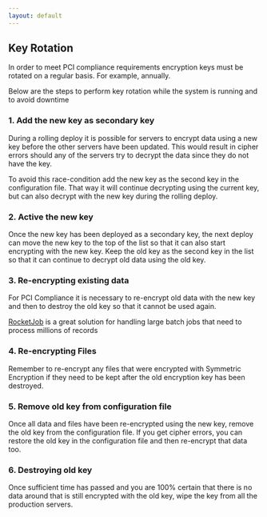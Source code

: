 ```yaml
---
layout: default
---
```


## Key Rotation

In order to meet PCI compliance requirements encryption keys must be rotated
on a regular basis. For example, annually.

Below are the steps to perform key rotation while the system is running and to
avoid downtime

### 1. Add the new key as secondary key

During a rolling deploy it is possible for servers to encrypt data using a new
key before the other servers have been updated. This would result in cipher
errors should any of the servers try to decrypt the data since they do not have
the key.

To avoid this race-condition add the new key as the second key in the configuration
file. That way it will continue decrypting using the current key, but can also
decrypt with the new key during the rolling deploy.

### 2. Active the new key

Once the new key has been deployed as a secondary key, the next deploy can move
the new key to the top of the list so that it can also start encrypting with the
new key.
Keep the old key as the second key in the list so that it can continue to
decrypt old data using the old key.

### 3. Re-encrypting existing data

For PCI Compliance it is necessary to re-encrypt old data with the new key and
then to destroy the old key so that it cannot be used again.

[RocketJob](https://github.com/reidmorrison/rocket_job) is a great solution for
handling large batch jobs that need to process millions of records

### 4. Re-encrypting Files

Remember to re-encrypt any files that were encrypted with Symmetric Encryption
if they need to be kept after the old encryption key has been destroyed.

### 5. Remove old key from configuration file

Once all data and files have been re-encrypted using the new key, remove the
old key from the configuration file. If you get cipher errors, you can restore
the old key in the configuration file and then re-encrypt that data too.

### 6. Destroying old key

Once sufficient time has passed and you are 100% certain that there is no data
around that is still encrypted with the old key, wipe the key from all the production
servers.
